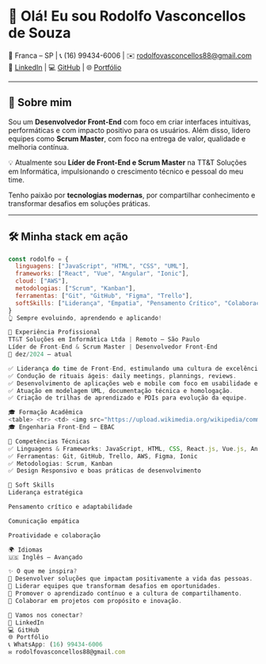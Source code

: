 # 👋 Olá! Eu sou Rodolfo Vasconcellos de Souza

📍 Franca – SP | 📞 (16) 99434-6006 | ✉️ rodolfovasconcellos88@gmail.com  
🔗 [LinkedIn](#) | 💻 [GitHub](https://github.com/rodolfosouza88/) | 🌐 [Portfólio](https://rodolfosouza-myportfolio.netlify.app/)

---

## 🚀 Sobre mim

Sou um **Desenvolvedor Front-End** com foco em criar interfaces intuitivas, performáticas e com impacto positivo para os usuários. Além disso, lidero equipes como **Scrum Master**, com foco na entrega de valor, qualidade e melhoria contínua.

💡 Atualmente sou **Líder de Front-End e Scrum Master** na TT&T Soluções em Informática, impulsionando o crescimento técnico e pessoal do meu time.

Tenho paixão por **tecnologias modernas**, por compartilhar conhecimento e transformar desafios em soluções práticas.

---

## 🛠️ Minha stack em ação

```javascript
const rodolfo = {
  linguagens: ["JavaScript", "HTML", "CSS", "UML"],
  frameworks: ["React", "Vue", "Angular", "Ionic"],
  cloud: ["AWS"],
  metodologias: ["Scrum", "Kanban"],
  ferramentas: ["Git", "GitHub", "Figma", "Trello"],
  softSkills: ["Liderança", "Empatia", "Pensamento Crítico", "Colaboração"]
}
👆 Sempre evoluindo, aprendendo e aplicando!

💼 Experiência Profissional
TT&T Soluções em Informática Ltda | Remoto – São Paulo
Líder de Front-End & Scrum Master | Desenvolvedor Front-End
📅 dez/2024 – atual

✅ Liderança do time de Front-End, estimulando uma cultura de excelência técnica e colaboração.
✅ Condução de rituais ágeis: daily meetings, plannings, reviews.
✅ Desenvolvimento de aplicações web e mobile com foco em usabilidade e responsividade.
✅ Atuação em modelagem UML, documentação técnica e homologação.
✅ Criação de trilhas de aprendizado e PDIs para evolução da equipe.

🎓 Formação Acadêmica
<table> <tr> <td> <img src="https://upload.wikimedia.org/wikipedia/commons/9/9e/Logo_xp.png" alt="XP Educação" width="100"/> </td> <td> <strong>Pós-graduação em Arquitetura de Software e Soluções com I.A</strong> <br>XP Educação (em andamento – jan/2026) </td> </tr> </table> <table> <tr> <td> <img src="https://upload.wikimedia.org/wikipedia/commons/0/0a/Senac_logo.png" alt="Senac" width="100"/> </td> <td> <strong>Graduação em Análise e Desenvolvimento de Sistemas</strong> <br>SENAC (2023) </td> </tr> </table>
🎓 Engenharia Front-End – EBAC

🧩 Competências Técnicas
✅ Linguagens & Frameworks: JavaScript, HTML, CSS, React.js, Vue.js, Angular, UML, DevOps, REST API
✅ Ferramentas: Git, GitHub, Trello, AWS, Figma, Ionic
✅ Metodologias: Scrum, Kanban
✅ Design Responsivo e boas práticas de desenvolvimento

🧠 Soft Skills
Liderança estratégica

Pensamento crítico e adaptabilidade

Comunicação empática

Proatividade e colaboração

🌍 Idiomas
🇺🇸 Inglês – Avançado

✨ O que me inspira?
🔹 Desenvolver soluções que impactam positivamente a vida das pessoas.
🔹 Liderar equipes que transformam desafios em oportunidades.
🔹 Promover o aprendizado contínuo e a cultura de compartilhamento.
🔹 Colaborar em projetos com propósito e inovação.

🤝 Vamos nos conectar?
🔗 LinkedIn
💻 GitHub
🌐 Portfólio
📞 WhatsApp: (16) 99434-6006
✉️ rodolfovasconcellos88@gmail.com

